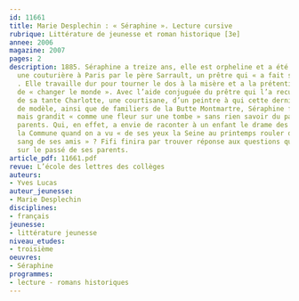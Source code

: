 ```yaml
---
id: 11661
title: Marie Desplechin : « Séraphine ». Lecture cursive
rubrique: Littérature de jeunesse et roman historique [3e]
annee: 2006
magazine: 2007
pages: 2
description: 1885. Séraphine a treize ans, elle est orpheline et a été placée chez
  une couturière à Paris par le père Sarrault, un prêtre qui « a fait son éducation »
  . Elle travaille dur pour tourner le dos à la misère et a la prétention secrète
  de « changer le monde ». Avec l’aide conjuguée du prêtre qui l’a recueillie à l’hospice,
  de sa tante Charlotte, une courtisane, d’un peintre à qui cette dernière a servi
  de modèle, ainsi que de familiers de la Butte Montmartre, Séraphine fait son apprentissage
  mais grandit « comme une fleur sur une tombe » sans rien savoir du passé de ses
  parents. Qui, en effet, a envie de raconter à un enfant le drame des fusillés de
  la Commune quand on a vu « de ses yeux la Seine au printemps rouler des vagues du
  sang de ses amis » ? Fifi finira par trouver réponse aux questions qu’elle se pose
  sur le passé de ses parents.
article_pdf: 11661.pdf
revue: L’école des lettres des collèges
auteurs:
- Yves Lucas
auteur_jeunesse:
- Marie Desplechin
disciplines:
- français
jeunesse:
- littérature jeunesse
niveau_etudes:
- troisième
oeuvres:
- Séraphine
programmes:
- lecture - romans historiques
---
```

